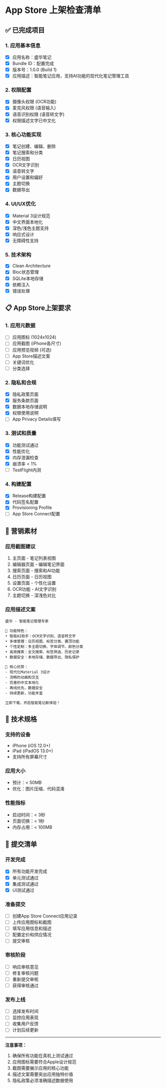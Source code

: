 # App Store 上架检查清单

## ✅ 已完成项目

### 1. 应用基本信息
- [x] 应用名称：盛华笔记
- [x] Bundle ID：配置完成
- [x] 版本号：1.0.0 (Build 1)
- [x] 应用描述：智能笔记应用，支持AI功能的现代化笔记管理工具

### 2. 权限配置
- [x] 摄像头权限 (OCR功能)
- [x] 麦克风权限 (语音输入)
- [x] 语音识别权限 (语音转文字)
- [x] 权限描述文字已中文化

### 3. 核心功能实现
- [x] 笔记创建、编辑、删除
- [x] 笔记搜索和分类
- [x] 日历视图
- [x] OCR文字识别
- [x] 语音转文字
- [x] 用户设置和偏好
- [x] 主题切换
- [x] 数据导出

### 4. UI/UX优化
- [x] Material 3设计规范
- [x] 中文界面本地化
- [x] 深色/浅色主题支持
- [x] 响应式设计
- [x] 无障碍性支持

### 5. 技术架构
- [x] Clean Architecture
- [x] Bloc状态管理
- [x] SQLite本地存储
- [x] 依赖注入
- [x] 错误处理

## 📋 App Store上架要求

### 1. 应用元数据
- [ ] 应用图标 (1024x1024)
- [ ] 应用截图 (iPhone各尺寸)
- [ ] 应用预览视频 (可选)
- [ ] App Store描述文案
- [ ] 关键词优化
- [ ] 分类选择

### 2. 隐私和合规
- [x] 隐私政策页面
- [x] 服务条款页面
- [x] 数据本地存储说明
- [x] 权限使用说明
- [ ] App Privacy Details填写

### 3. 测试和质量
- [x] 功能测试通过
- [x] 性能优化
- [x] 内存泄漏检查
- [x] 崩溃率 < 1%
- [ ] TestFlight内测

### 4. 构建配置
- [x] Release构建配置
- [x] 代码签名配置
- [x] Provisioning Profile
- [ ] App Store Connect配置

## 🎨 营销素材

### 应用截图建议
1. 主页面 - 笔记列表视图
2. 编辑器页面 - 编辑笔记界面
3. 搜索页面 - 搜索和AI功能
4. 日历页面 - 日历视图
5. 设置页面 - 个性化设置
6. OCR功能 - AI文字识别
7. 主题切换 - 深浅色对比

### 应用描述文案
```
盛华 - 智能笔记管理专家

🎯 功能特色：
• 智能AI助手：OCR文字识别、语音转文字
• 多维管理：日历视图、标签分类、置顶功能
• 个性定制：多主题切换、字体调节、颜色分类
• 高效搜索：全文搜索、标签筛选、历史记录
• 数据安全：本地存储、数据导出、隐私保护

🚀 核心优势：
- 现代化Material 3设计
- 流畅的动画和交互
- 完善的中文本地化
- 离线优先，数据安全
- 持续更新，功能丰富

立即下载，开启智能笔记新体验！
```

## 🔧 技术规格

### 支持的设备
- iPhone (iOS 12.0+)
- iPad (iPadOS 13.0+)
- 支持所有屏幕尺寸

### 应用大小
- 预计：< 50MB
- 优化：图片压缩、代码混淆

### 性能指标
- 启动时间：< 3秒
- 页面切换：< 1秒
- 内存占用：< 100MB

## 📝 提交清单

### 开发完成
- [x] 所有功能开发完成
- [x] 单元测试通过
- [x] 集成测试通过
- [x] UI测试通过

### 准备提交
- [ ] 创建App Store Connect应用记录
- [ ] 上传应用图标和截图
- [ ] 填写应用信息和描述
- [ ] 配置定价和供应情况
- [ ] 提交审核

### 审核阶段
- [ ] 响应审核意见
- [ ] 修复审核问题
- [ ] 重新提交审核
- [ ] 获得审核通过

### 发布上线
- [ ] 选择发布时间
- [ ] 监控应用表现
- [ ] 收集用户反馈
- [ ] 计划后续更新

---

**注意事项：**
1. 确保所有功能在真机上测试通过
2. 应用图标需要符合Apple设计规范
3. 截图需要展示应用的核心功能
4. 描述文案需要突出应用独特价值
5. 隐私政策必须准确描述数据使用